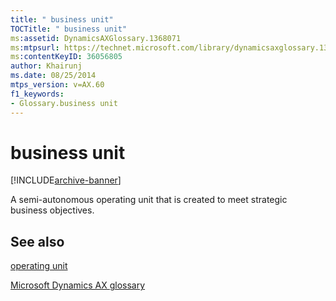 ```yaml
---
title: " business unit"
TOCTitle: " business unit"
ms:assetid: DynamicsAXGlossary.1368071
ms:mtpsurl: https://technet.microsoft.com/library/dynamicsaxglossary.1368071(v=AX.60)
ms:contentKeyID: 36056805
author: Khairunj
ms.date: 08/25/2014
mtps_version: v=AX.60
f1_keywords:
- Glossary.business unit
---
```


# business unit


[!INCLUDE[archive-banner](includes/archive-banner.md)]

A semi-autonomous operating unit that is created to meet strategic business objectives.

## See also

[operating unit](operating-unit.md)

[Microsoft Dynamics AX glossary](glossary/microsoft-dynamics-ax-glossary.md)

  


